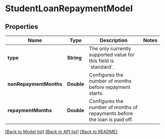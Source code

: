 # StudentLoanRepaymentModel

## Properties
Name | Type | Description | Notes
------------ | ------------- | ------------- | -------------
**type** | **String** | The only currently supported value for this field is &#x60;standard&#x60;. | 
**nonRepaymentMonths** | **Double** | Configures the number of months before repayment starts. | 
**repaymentMonths** | **Double** | Configures the number of months of repayments before the loan is paid off. | 

[[Back to Model list]](../README.md#documentation-for-models) [[Back to API list]](../README.md#documentation-for-api-endpoints) [[Back to README]](../README.md)


